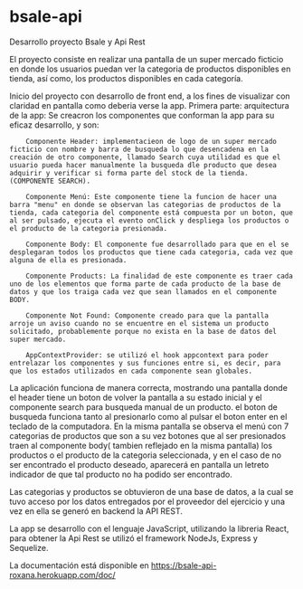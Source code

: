 # bsale-api

Desarrollo proyecto Bsale y Api Rest

El proyecto consiste en realizar una pantalla de un super mercado ficticio en donde los usuarios puedan ver la categoria de productos disponibles en tienda, así como,  los productos disponibles en cada categoría. 

Inicio del proyecto con desarrollo de front end, a los fines de visualizar con claridad en pantalla como deberia verse la app. 
Primera parte: arquitectura de la app: 
    Se creacron los componentes que conforman la app para su eficaz desarrollo, y son:
        
        Componente Header: implementacieon de logo de un super mercado ficticio con nombre y barra de busqueda lo que desencadena en la creación de otro componente, llamado Search cuya utilidad es que el usuario pueda hacer manualmente la busqueda dle producto que desea adquirir y verificar si forma parte del stock de la tienda. (COMPONENTE SEARCH).

        Componente Menú: Este componente tiene la funcion de hacer una barra "menu" en donde se observan las categorias de productos de la tienda, cada categoria del componente está compuesta por un boton, que al ser pulsado, ejecuta el evento onClick y despliega los productos o el producto de la categoria presionada.  

        Componente Body: El componente fue desarrollado para que en el se desplegaran todos los productos que tiene cada categoria, cada vez que alguna de ella es presionada. 

        Componente Products: La finalidad de este componente es traer cada uno de los elementos que forma parte de cada producto de la base de datos y que los traiga cada vez que sean llamados en el componente BODY.
        
        Componente Not Found: Componente creado para que la pantalla arroje un aviso cuando no se encuentre en el sistema un producto solicitado, probablemente porque no exista en la base de datos del super mercado. 
        
        AppContextProvider: se utilizó el hook appcontext para poder entrelazar los componentes y sus funciones entre si, es decir, para que los estados utilizados en cada componente sean globales. 

La aplicación funciona de manera correcta, mostrando una pantalla donde el header tiene un boton de volver la pantalla a su estado inicial y el componente search para busqueda manual de un producto. el boton de busqueda funciona tanto al presionarlo como al pulsar el boton enter en el teclado de la computadora. En la misma pantalla se observa el menú con 7 categorias de productos que son a su vez botones que al ser presionados traen al componente body( tambien reflejado en la misma pantalla) los productos o el producto de la categoria seleccionada, y en el caso de no ser encontrado el producto deseado, aparecerá en pantalla un letreto indicador de que tal producto no ha podido ser encontrado. 

Las categorias y productos se obtuvieron de una base de datos, a la cual se tuvo acceso por los datos entregados por el proveedor del ejercicio y una vez en ella se generó en backend la API REST.

La app se desarrollo con el lenguaje JavaScript, utilizando la libreria React, para obtener la Api Rest se utilizó el framework NodeJs, Express y Sequelize. 

La documentación está disponible en https://bsale-api-roxana.herokuapp.com/doc/ 